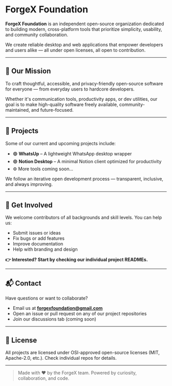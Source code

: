 # ForgeX Foundation

**ForgeX Foundation** is an independent open-source organization dedicated to building modern, cross-platform tools that prioritize simplicity, usability, and community collaboration.

We create reliable desktop and web applications that empower developers and users alike — all under open licenses, all open to contribution.

---

## 🚀 Our Mission

To craft thoughtful, accessible, and privacy-friendly open-source software for everyone — from everyday users to hardcore developers.

Whether it's communication tools, productivity apps, or dev utilities, our goal is to make high-quality software freely available, community-maintained, and future-focused.

---

## 🧩 Projects

Some of our current and upcoming projects include:

- 🟢 **WhatsUp** – A lightweight WhatsApp desktop wrapper
- 🟣 **Notion Desktop** – A minimal Notion client optimized for productivity
- ⚙️ More tools coming soon...

We follow an iterative open development process — transparent, inclusive, and always improving.

---

## 🤝 Get Involved

We welcome contributors of all backgrounds and skill levels. You can help us:

- Submit issues or ideas
- Fix bugs or add features
- Improve documentation
- Help with branding and design

**👉 Interested? Start by checking our individual project READMEs.**

---

## 📬 Contact

Have questions or want to collaborate?

- Email us at **[forgexfoundation@gmail.com](mailto:forgexfoundation@gmail.com)**
- Open an issue or pull request on any of our project repositories
- Join our discussions tab (coming soon)

---

## 📄 License

All projects are licensed under OSI-approved open-source licenses (MIT, Apache-2.0, etc.). Check individual repos for details.

---

> Made with ❤️ by the ForgeX team. Powered by curiosity, collaboration, and code.

